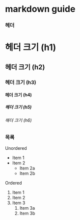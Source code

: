 # markdown guide

### 헤더
# 헤더 크기 (h1) 
## 헤더 크기 (h2) 
### 헤더 크기 (h3) 
#### 헤더 크기 (h4) 
##### 헤더 크기 (h5) 
###### 해더 크기 (h6)

### 목록
Unordered 
* Item 1 
* Item 2 
    * Item 2a 
    * Item 2b 

Ordered 
1. Item 1 
1. Item 2 
1. Item 3 
    1. Item 3a 
    1. Item 3b

